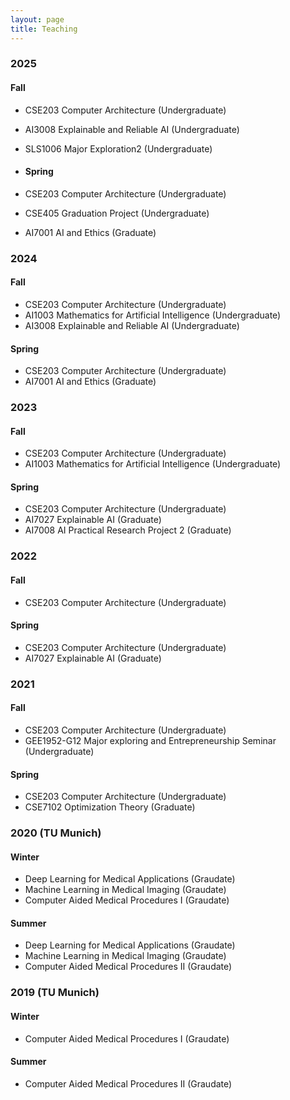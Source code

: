 ```yaml
---
layout: page
title: Teaching
---
```


### 2025
#### Fall
- CSE203 Computer Architecture (Undergraduate) 
- AI3008 Explainable and Reliable AI (Undergraduate)
- SLS1006 Major Exploration2 (Undergraduate)
  
- #### Spring
- CSE203 Computer Architecture (Undergraduate)
- CSE405 Graduation Project (Undergraduate)
- AI7001 AI and Ethics (Graduate)
  
### 2024
#### Fall
- CSE203 Computer Architecture (Undergraduate) 
- AI1003 Mathematics for Artificial Intelligence (Undergraduate)              
- AI3008 Explainable and Reliable AI (Undergraduate)

#### Spring
- CSE203 Computer Architecture (Undergraduate)
- AI7001 AI and Ethics (Graduate)
  
### 2023
#### Fall
- CSE203 Computer Architecture (Undergraduate)
- AI1003 Mathematics for Artificial Intelligence (Undergraduate)

#### Spring
- CSE203 Computer Architecture (Undergraduate)
- AI7027 Explainable AI (Graduate)
- AI7008 AI Practical Research Project 2 (Graduate)
 
### 2022
#### Fall
- CSE203 Computer Architecture (Undergraduate)

#### Spring
- CSE203 Computer Architecture (Undergraduate)
- AI7027 Explainable AI (Graduate)


### 2021
#### Fall
- CSE203 Computer Architecture (Undergraduate)
- GEE1952-G12	Major exploring and Entrepreneurship Seminar (Undergraduate)

#### Spring
- CSE203 Computer Architecture (Undergraduate)
- CSE7102 Optimization Theory (Graduate)

### 2020 (TU Munich)
#### Winter
- Deep Learning for Medical Applications (Graudate)
- Machine Learning in Medical Imaging (Graudate)
- Computer Aided Medical Procedures I (Graudate)

#### Summer
- Deep Learning for Medical Applications (Graudate)
- Machine Learning in Medical Imaging (Graudate)
- Computer Aided Medical Procedures II (Graudate)

### 2019 (TU Munich)
#### Winter
- Computer Aided Medical Procedures I (Graudate)
  
#### Summer
- Computer Aided Medical Procedures II (Graudate)
